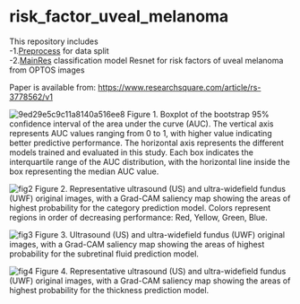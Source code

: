 # risk_factor_uveal_melanoma
This repository includes <br />
-1.[Preprocess](https://github.com/simonma190/classification_risk_factor_uveal_melanoma/blob/main/Preprocess.py) for data split <br />
-2.[MainRes](https://github.com/simonma190/classification_risk_factor_uveal_melanoma/blob/main/MainRes.py) classification model Resnet for risk factors of uveal melanoma from OPTOS images <br />

Paper is available from:
https://www.researchsquare.com/article/rs-3778562/v1

![9ed29e5c9c11a8140a516ee8](https://github.com/simonma190/classification_risk_factor_uveal_melanoma/assets/31081804/33332ef8-f480-4c77-b3c5-2a1edab1d516)
Figure 1.
Boxplot of the bootstrap 95% confidence interval of the area under the curve (AUC). The vertical axis represents AUC values ranging from 0 to 1, with higher value indicating better predictive performance. The horizontal axis represents the different models trained and evaluated in this study. Each box indicates the interquartile range of the AUC distribution, with the horizontal line inside the box representing the median AUC value.

![fig2](https://github.com/simonma190/classification_risk_factor_uveal_melanoma/assets/31081804/3c3f3dde-5050-43da-9647-667453cff219)
Figure 2.
Representative ultrasound (US) and ultra-widefield fundus (UWF) original images, with a Grad-CAM saliency map showing the areas of highest probability for the category prediction model. Colors represent regions in order of decreasing performance: Red, Yellow, Green, Blue.

![fig3](https://github.com/simonma190/classification_risk_factor_uveal_melanoma/assets/31081804/8469e3a9-9028-44fb-b0a2-c312551a9a67)
Figure 3.
Ultrasound (US) and ultra-widefield fundus (UWF) original images, with a Grad-CAM saliency map showing the areas of highest probability for the subretinal fluid prediction model.

![fig4](https://github.com/simonma190/classification_risk_factor_uveal_melanoma/assets/31081804/a48ebb35-dc31-4c1a-a58f-e85a71f0fe0a)
Figure 4.
Representative ultrasound (US) and ultra-widefield fundus (UWF) original images, with a Grad-CAM saliency map showing the areas of highest probability for the thickness prediction model.

